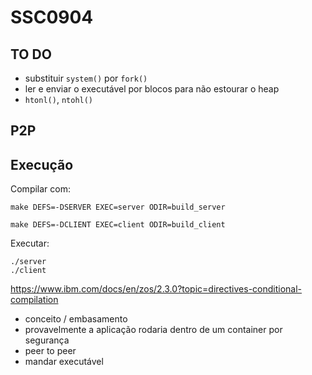# SSC0904

## TO DO

- substituir ```system()``` por ```fork()```
- ler e enviar o executável por blocos para não estourar o heap
- ```htonl()```, ```ntohl()```

## P2P


## Execução

Compilar com:

    make DEFS=-DSERVER EXEC=server ODIR=build_server

    make DEFS=-DCLIENT EXEC=client ODIR=build_client

Executar:

    ./server
    ./client

https://www.ibm.com/docs/en/zos/2.3.0?topic=directives-conditional-compilation


- conceito / embasamento
- provavelmente a aplicação rodaria dentro de um container por segurança
- peer to peer
- mandar executável